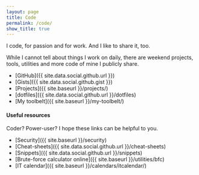 ```yaml
---
layout: page
title: Code
permalink: /code/
show_title: true
---
```


I code, for passion and for work. And I like to share it, too.

While I cannot tell about things I work on daily, there are weekend projects, tools, utilities and more code of mine I publicly share.

- [GitHub]({{ site.data.social.github.url }})
- [Gists]({{ site.data.social.github.gist }})
- [Projects]({{ site.baseurl }}/projects/)
- [dotfiles]({{ site.data.social.github.url }}/dotfiles)
- [My toolbelt]({{ site.baseurl }}/my-toolbelt/)

#### Useful resources

Coder? Power-user? I hope these links can be helpful to you.

- [Security]({{ site.baseurl }}/security)
- [Cheat-sheets]({{ site.data.social.github.url }}/cheat-sheets)
- [Snippets]({{ site.data.social.github.url }}/snippets)
- [Brute-force calculator online]({{ site.baseurl }}/utilities/bfc)
- [IT calendar]({{ site.baseurl }}/calendars/itcalendar/)
